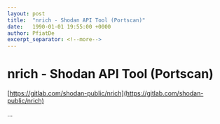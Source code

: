 ```yaml
---
layout: post
title:  "nrich - Shodan API Tool (Portscan)"
date:   1990-01-01 19:55:00 +0000
author: PfiatDe
excerpt_separator: <!--more-->
---
```


# nrich - Shodan API Tool (Portscan)

[https://gitlab.com/shodan-public/nrich](https://gitlab.com/shodan-public/nrich)

...
<!--more-->
